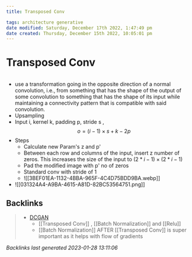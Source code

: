 ```yaml
---
title: Transposed Conv

tags: architecture generative 
date modified: Saturday, December 17th 2022, 1:47:49 pm
date created: Thursday, December 15th 2022, 10:05:01 pm
---
```


# Transposed Conv
```toc
```
- use a transformation going in the opposite direction of a normal convolution, i.e., from something that has the shape of the output of some convolution to something that has the shape of its input while maintaining a connectivity pattern that is compatible with said convolution.
- Upsampling
- Input i, kernel k, padding p, stride s , $$o = (i-1) \times s +k -2p$$
- Steps
	- Calculate new Param's z and p'
	- Between each row and columns of the input, insert z number of zeros. This increases the size of the input to $(2*i -1) \times (2*i -1)$
	- Pad the modified image with p' no of zeros
	- Standard conv with stride of 1
	- ![[3BEF01EA-1132-4BBA-965F-4C4D75BDD9BA.webp]]
- ![[031324A4-A9BA-4615-A81D-82BC53564751.png]]

## Backlinks

> - [DCGAN](DCGAN.md)
>   - [[Transposed Conv]] , [[Batch Normalization]] and [[Relu]]
>   - [[Batch Normalization]] AFTER [[Transposed Conv]] is super important as it helps with flow of gradients

_Backlinks last generated 2023-01-28 13:11:06_
